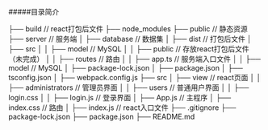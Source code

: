 #####目录简介

├── build                         // react打包后文件
├── node_modules
├── public                        // 静态资源
├── server                        // 服务端
│   ├── database                  // 数据集
│   ├── dist                      // 打包后文件
│   ├── src
│   │   ├── model                 // MySQL
│   │   ├── public                // 存放react打包后文件（未完成）
│   │   ├── routes                // 路由
│   │   ├── app.ts                // 服务端入口文件
│   │   ├── model                 // MySQL
│   ├── package-lock.json
│   ├── package.json
│   ├── tsconfig.json
│   ├── webpack.config.js
├── src
│   ├── view                      // react页面
│   │   ├── administrators        // 管理员界面
│   │   ├── users                 // 普通用户界面
│   │   ├── login.css
│   │   ├── login.js              // 登录界面
│   ├── App.js                    // 主程序
│   ├── index.css                 // 路由
│   ├── index.js                  // react入口文件
├── .gitignore
├── package-lock.json
├── package.json
├── README.md
